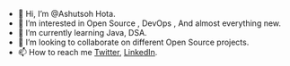- 👋 Hi, I’m @Ashutsoh Hota.
- 👀 I’m interested in Open Source , DevOps , And almost everything new.
- 🌱 I’m currently learning Java, DSA.
- 💞️ I’m looking to collaborate on different Open Source projects.
- 📫 How to reach me [Twitter](https://twitter.com/ashutoshtwt07), [LinkedIn](https://www.linkedin.com/in/ashutosh-hota-a389a7244/).

<!---
Ashutsoh1729/Ashutsoh1729 is a ✨ special ✨ repository because its `README.md` (this file) appears on your GitHub profile.
You can click the Preview link to take a look at your changes.
--->

